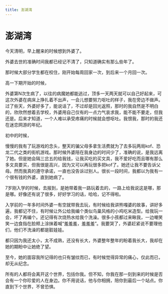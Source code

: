 ```yaml
---
title: 澎湖湾
---
```

# 澎湖湾 
今天清明，早上醒来的时候想到外婆了。

外婆去世的准确时间我都已经记不清了，只知道确实有那么些年了。

那时候大部分学生都在校住，刚开始每周回家一次，到后来一个月回一次。

高一下期开始的时候，

外婆第N次生病了，以往的病魔她都能逃过，顶多一天两天就可以自己好起来，可这次外婆在病床上挣扎着不出声，一会儿想要努力呕吐的样子，我在旁边不做声。过了些天，外婆好多了，能说话了，不过却是回光返照，那时的我自然是不明白的，欣欣然想着去学校，外婆用自己仅有的一点力气哀求我，能不能不要走，但我还是。后来才知道，一个人难以承受疼痛的时候就会想呕吐。我恨我，那时的我还在迷恋网游的年纪。

初中的时候，

慢慢的我有了玩游戏的念头，整天的骗父母多拿生活费就为了去多玩两局kof、恐龙二代之类的街机游戏。那时候外婆陪在我身边的时间少了，准确的说，是我远离了她。但是她会隔三岔五的给我钱，让我买吃的买文具，我不爱好吃而且哪有那么多文具要买，但我很是高兴，因为又可以再玩很多把kof了。她还让我不要告诉父母。然而我真的遵守承诺，一直也没告诉过别人。很长一段时间，我都以为我有一个很有钱的外婆，直到她病了。

7岁刚入学的时候，去报到，是她带着我一路玩着去的，一路上给我说这是哪，那是哪。好像还有说了很多，好好学习的话，哈哈，记不得啦。

入学前的一年多时间外婆一有空就带我去玩，有时候给我讲熊嘎婆的故事，讲好多遍，我都记不住，有时候让外公给我编个类似鸟巢风格的小鸡吃米造型。给我玩一会，坏了再编个。还记得有次烧热水给我个洗澡。很多小孩都过来瞅我，一边嘲笑笑一边食指在脸颊上涂抹着喊“羞羞羞，羞羞羞”。我要哭了，外婆赶紧说不要理他们，他们不洗澡的都是脏娃娃。

都只因为我还太小，太不成熟，还没有长大，外婆整年整年的盼着我长大，我却在她的期盼中让她绝了望。

至今，她的面容我所记得的也只有皱纹而已，有时候觉得异常的痛心，仅此而已，却无从纪念。

所有的人都将会离开这个世界，包括你我。但不知，你我在那一刻到来的时候是否会有一个你珍爱的人在身边。你不用说话，他与你相拥，陪你到最后一个站点。你直到下个世界，不曾恐惧。

&nbsp;
